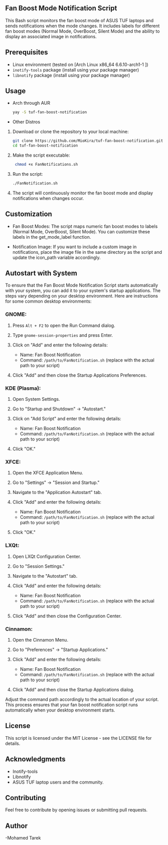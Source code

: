 ## Fan Boost Mode Notification Script

This Bash script monitors the fan boost mode of ASUS TUF laptops and sends notifications when the mode changes. It includes labels for different fan boost modes (Normal Mode, OverBoost, Silent Mode) and the ability to display an associated image in notifications.

## Prerequisites

- Linux environment (tested on [Arch Linux x86_64 6.6.10-arch1-1 ])
- `inotify-tools` package (install using your package manager)
- `libnotify` package (install using your package manager)

## Usage
- Arch through AUR
   ```bash
   yay -S tuf-fan-boost-notification   
   ```
- Other Distros
1. Download or clone the repository to your local machine:

   ```bash
   git clone https://github.com/MioKira/tuf-fan-boost-notification.git
   cd tuf-fan-boost-notification
    ```
2. Make the script executable:

   ```bash
    chmod +x FanNotifications.sh
    ```
3. Run the script:

   ```bash
   ./FanNotification.sh
   ```

4. The script will continuously monitor the fan boost mode and display notifications when changes occur.

## Customization

   - Fan Boost Modes:
        The script maps numeric fan boost modes to labels (Normal Mode, OverBoost, Silent Mode). You can customize these labels in the get_mode_label function.

  -  Notification Image:
        If you want to include a custom image in notifications, place the image file in the same directory as the script and update the icon_path variable accordingly.

## Autostart with System

To ensure that the Fan Boost Mode Notification Script starts automatically with your system, you can add it to your system's startup applications. The steps vary depending on your desktop environment. Here are instructions for some common desktop environments:

### GNOME:

1. Press `Alt + F2` to open the Run Command dialog.

2. Type `gnome-session-properties` and press Enter.

3. Click on "Add" and enter the following details:
   - Name: Fan Boost Notification
   - Command: `/path/to/FanNotification.sh` (replace with the actual path to your script)

4. Click "Add" and then close the Startup Applications Preferences.

### KDE (Plasma):

1. Open System Settings.

2. Go to "Startup and Shutdown" -> "Autostart."

3. Click on "Add Script" and enter the following details:
   - Name: Fan Boost Notification
   - Command: `/path/to/FanNotification.sh` (replace with the actual path to your script)

4. Click "OK."

### XFCE:

1. Open the XFCE Application Menu.

2. Go to "Settings" -> "Session and Startup."

3. Navigate to the "Application Autostart" tab.

4. Click "Add" and enter the following details:
   - Name: Fan Boost Notification
   - Command: `/path/to/FanNotification.sh` (replace with the actual path to your script)

5. Click "OK."

### LXQt:

1. Open LXQt Configuration Center.

2. Go to "Session Settings."

3. Navigate to the "Autostart" tab.

4. Click "Add" and enter the following details:
   - Name: Fan Boost Notification
   - Command: `/path/to/FanNotification.sh` (replace with the actual path to your script)

5. Click "Add" and then close the Configuration Center.

### Cinnamon:

1. Open the Cinnamon Menu.

2. Go to "Preferences" -> "Startup Applications."

3. Click "Add" and enter the following details:
   - Name: Fan Boost Notification
   - Command: `/path/to/FanNotification.sh` (replace with the actual path to your script)

4. Click "Add" and then close the Startup Applications dialog.

Adjust the command path accordingly to the actual location of your script. This process ensures that your fan boost notification script runs automatically when your desktop environment starts.


## License
This script is licensed under the MIT License - see the LICENSE file for details.

## Acknowledgments

-  Inotify-tools
-  Libnotify
-  ASUS TUF laptop users and the community.

## Contributing

Feel free to contribute by opening issues or submitting pull requests.

## Author
-Mohamed Tarek
